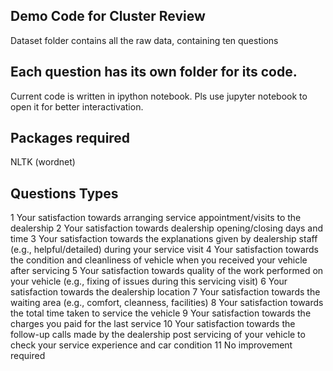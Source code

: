 ## Demo Code for Cluster Review

Dataset folder contains all the raw data, containing ten questions

## Each question has its own folder for its code.

Current code is written in ipython notebook. Pls use jupyter notebook to open it for better interactivation. 

## Packages required

NLTK (wordnet)

## Questions Types

1 Your satisfaction towards arranging service appointment/visits to the dealership
2 Your satisfaction towards dealership opening/closing days and time
3 Your satisfaction towards the explanations given by dealership staff (e.g., helpful/detailed) during your service visit
4 Your satisfaction towards the condition and cleanliness of vehicle when you received your vehicle after servicing
5 Your satisfaction towards quality of the work performed on your vehicle (e.g., fixing of issues during this servicing visit)
6 Your satisfaction towards the dealership location
7 Your satisfaction towards the waiting area (e.g., comfort, cleanness, facilities)
8 Your satisfaction towards the total time taken to service the vehicle
9 Your satisfaction towards the charges you paid for the last service
10 Your satisfaction towards the follow-up calls made by the  dealership post servicing of your vehicle to check your service experience and car condition
11 No improvement required